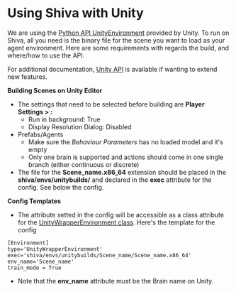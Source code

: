 # Using Shiva with Unity

We are using the [Python API UnityEnvironment](https://github.com/Unity-Technologies/ml-agents) provided by Unity. To run on Shiva, all you need is the binary file for the scene you want to load as your agent environment. Here are some requirements with regards the build, and where/how to use the API.

For additional documentation, [Unity API](https://github.com/Unity-Technologies/ml-agents/blob/master/docs/Python-API.md) is available if wanting to extend new features.

**Building Scenes on Unity Editor**
* The settings that need to be selected before building are **Player Settings > :**
  - Run in background: True
  - Display Resolution Dialog: Disabled
* Prefabs/Agents
  - Make sure the _Behaviour Parameters_ has no loaded model and it's empty
  - Only one brain is supported and actions should come in one single branch (either continuous or discrete)
* The file for the **Scene_name.x86_64** extension should be placed in the **shiva/envs/unitybuilds/** and declared in the **exec** attribute for the config. See below the config.

**Config Templates**
  - The attribute setted in the config will be accessible as a class attribute for the [UnityWrapperEnvironment class](https://github.com/nflux/Control-Tasks/blob/master/shiva/shiva/envs/UnityWrapperEnvironment.py).
Here's the template for the config

```
[Environment]
type='UnityWrapperEnvironment'
exec='shiva/envs/unitybuilds/Scene_name/Scene_name.x86_64'
env_name='Scene_name'
train_mode = True
```

* Note that the **env_name** attribute must be the Brain name on Unity.
